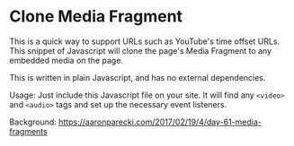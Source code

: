 Clone Media Fragment
====================

This is a quick way to support URLs such as YouTube's time offset URLs. This snippet of Javascript will clone the page's Media Fragment to any embedded media on the page.

This is written in plain Javascript, and has no external dependencies.

Usage: Just include this Javascript file on your site. It will find any `<video>` and `<audio>` tags and set up the necessary event listeners.

Background: https://aaronparecki.com/2017/02/19/4/day-61-media-fragments

